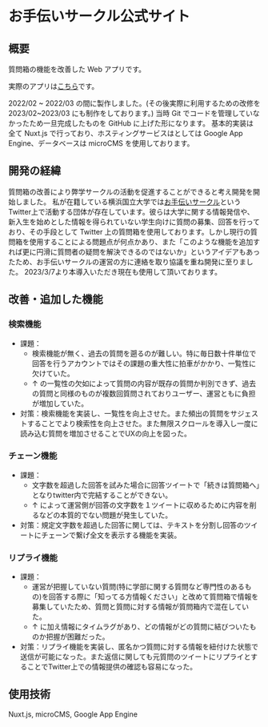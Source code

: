 # お手伝いサークル公式サイト

## 概要

質問箱の機能を改善した Web アプリです。

実際のアプリは[こちら](https://otetsudai-circle.com/)です。

2022/02 ~ 2022/03 の間に製作しました。(その後実際に利用するための改修を 2023/02~2023/03 にも制作をしております。)
当時 Git でコードを管理していなかったため一旦完成したものを GitHub に上げた形になります。
基本的実装は全て Nuxt.js で行っており、ホスティングサービスはとしては Google App Engine、データベースは microCMS を使用しております。

## 開発の経緯

質問箱の改善により弊学サークルの活動を促進することができると考え開発を開始しました。
私が在籍している横浜国立大学では[お手伝いサークル](https://twitter.com/PALDOW2022)というTwitter上で活動する団体が存在しています。彼らは大学に関する情報発信や、新入生を始めとした情報を得られていない学生向けに質問の募集、回答を行っており、その手段として Twitter 上の質問箱を使用しております。しかし現行の質問箱を使用することによる問題点が何点かあり、また「このような機能を追加すれば更に円滑に質問者の疑問を解決できるのではないか」というアイデアもあったため、お手伝いサークルの運営の方に連絡を取り協議を重ね開発に至りました。
2023/3/7より本導入いただき現在も使用して頂いております。

## 改善・追加した機能

### 検索機能

- 課題：
  - 検索機能が無く、過去の質問を遡るのが難しい。特に毎日数十件単位で回答を行うアカウントではその課題の重大性に拍車がかかり、一覧性に欠けていた。
  - ↑ の一覧性の欠如によって質問の内容が既存の質問か判別できず、過去の質問と同様のものが複数回質問されておりユーザー、運営ともに負担が増加していた。
- 対策：検索機能を実装し、一覧性を向上させた。また頻出の質問をサジェストすることでより検索性を向上させた。また無限スクロールを導入し一度に読み込む質問を増加させることでUXの向上を図った。

### チェーン機能

- 課題：
  - 文字数を超過した回答を試みた場合に回答ツイートで「続きは質問箱へ」となりtwitter内で完結することができない。
  - ↑ によって運営側が回答の文字数を１ツイートに収めるために内容を削るなどの本質的でない問題が発生していた。
- 対策：規定文字数を超過した回答に関しては、テキストを分割し回答のツイートにチェーンで繋げ全文を表示する機能を実装。

### リプライ機能

- 課題：
  - 運営が把握していない質問(特に学部に関する質問など専門性のあるもの)を回答する際に「知ってる方情報ください」と改めて質問箱で情報を募集していたため、質問と質問に対する情報が質問箱内で混在していた。
  - ↑ に加え情報にタイムラグがあり、どの情報がどの質問に結びついたものか把握が困難だった。
- 対策：リプライ機能を実装し、匿名かつ質問に対する情報を紐付けた状態で送信が可能になった。また返信に関しても元質問のツイートにリプライとすることでTwitter上での情報提供の確認も容易になった。

## 使用技術

Nuxt.js, microCMS, Google App Engine
